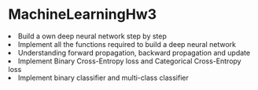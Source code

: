 # MachineLearningHw3

<li> Build a own deep neural network step by step
<li> Implement all the functions required to build a deep neural network
<li> Understanding forward propagation, backward propagation and update
<li> Implement Binary Cross-Entropy loss and Categorical Cross-Entropy loss
<li> Implement binary classifier and multi-class classifier

